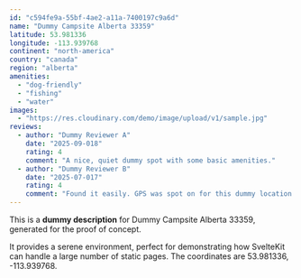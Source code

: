 ```yaml
---
id: "c594fe9a-55bf-4ae2-a11a-7400197c9a6d"
name: "Dummy Campsite Alberta 33359"
latitude: 53.981336
longitude: -113.939768
continent: "north-america"
country: "canada"
region: "alberta"
amenities:
  - "dog-friendly"
  - "fishing"
  - "water"
images:
  - "https://res.cloudinary.com/demo/image/upload/v1/sample.jpg"
reviews:
  - author: "Dummy Reviewer A"
    date: "2025-09-018"
    rating: 4
    comment: "A nice, quiet dummy spot with some basic amenities."
  - author: "Dummy Reviewer B"
    date: "2025-07-017"
    rating: 4
    comment: "Found it easily. GPS was spot on for this dummy location."
---
```


This is a **dummy description** for Dummy Campsite Alberta 33359, generated for the proof of concept.

It provides a serene environment, perfect for demonstrating how SvelteKit can handle a large number of static pages. The coordinates are 53.981336, -113.939768.

